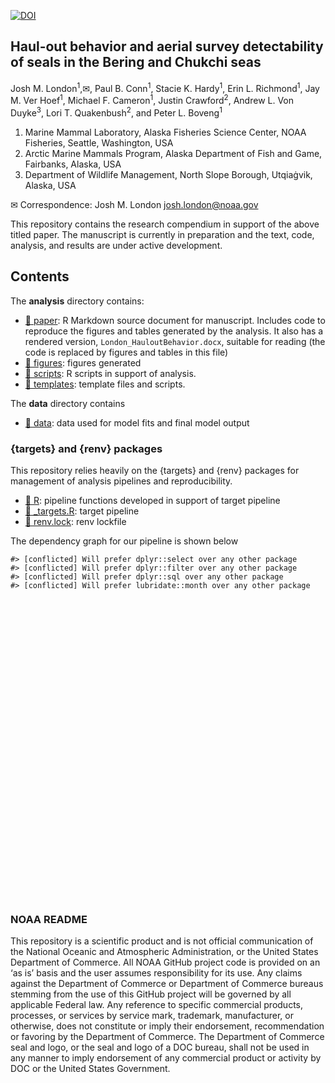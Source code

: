 
<!-- README.md is generated from README.Rmd. Please edit that file -->
<!-- badges: start -->

[![DOI](https://zenodo.org/badge/DOI/10.5281/zenodo.4638221.svg)](https://doi.org/10.5281/zenodo.4638221)
<!-- badges: end -->

## Haul-out behavior and aerial survey detectability of seals in the Bering and Chukchi seas

Josh M. London<sup>1</sup>,✉, Paul B. Conn<sup>1</sup>, Stacie K.
Hardy<sup>1</sup>, Erin L. Richmond<sup>1</sup>, Jay M. Ver
Hoef<sup>1</sup>, Michael F. Cameron<sup>1</sup>, Justin
Crawford<sup>2</sup>, Andrew L. Von Duyke<sup>3</sup>, Lori T.
Quakenbush<sup>2</sup>, and Peter L. Boveng<sup>1</sup>

1.  Marine Mammal Laboratory, Alaska Fisheries Science Center, NOAA
    Fisheries, Seattle, Washington, USA
2.  Arctic Marine Mammals Program, Alaska Department of Fish and Game,
    Fairbanks, Alaska, USA
3.  Department of Wildlife Management, North Slope Borough, Utqiaġvik,
    Alaska, USA

✉ Correspondence: Josh M. London <josh.london@noaa.gov>

This repository contains the research compendium in support of the above
titled paper. The manuscript is currently in preparation and the text,
code, analysis, and results are under active development.

## Contents

The **analysis** directory contains:

-   [:file_folder: paper](/analysis/paper): R Markdown source document
    for manuscript. Includes code to reproduce the figures and tables
    generated by the analysis. It also has a rendered version,
    `London_HauloutBehavior.docx`, suitable for reading (the code is
    replaced by figures and tables in this file)
-   [:file_folder: figures](/analysis/figures): figures generated
-   [:file_folder: scripts](/analysis/scripts): R scripts in support of
    analysis.
-   [:file_folder: templates](/analysis/templates): template files and
    scripts.

The **data** directory contains

-   [:file_folder: data](/data): data used for model fits and final
    model output

### {targets} and {renv} packages

This repository relies heavily on the {targets} and {renv} packages for
management of analysis pipelines and reproducibility.

-   [:file_folder: R](/R): pipeline functions developed in support of
    target pipeline
-   [:page_facing_up: \_targets.R](/_targets.R): target pipeline
-   [:page_facing_up: renv.lock](/renv.lock): renv lockfile

The dependency graph for our pipeline is shown below

    #> [conflicted] Will prefer dplyr::select over any other package
    #> [conflicted] Will prefer dplyr::filter over any other package
    #> [conflicted] Will prefer dplyr::sql over any other package
    #> [conflicted] Will prefer lubridate::month over any other package

<div id="htmlwidget-99968fc656865e03b956" style="width:672px;height:480px;" class="visNetwork html-widget"></div>
<script type="application/json" data-for="htmlwidget-99968fc656865e03b956">{"x":{"nodes":{"name":["bearded_newdata","spotted_newdata_year","adfg_timelines","adfg_deployments","ribbon_fit","spotted_fit","spotted_newdata","ribbon_newdata","model_data","spotted_model_data","ribbon_newdata_year","nsb_deployments","nsb_timelines","spotted_year_fit","grid","deploy_table","timeline_data","ribbon_model_data","source_data","ribbon_noagesex_fit","nsb_locations","ribbon_year_fit","spotted_noagesex_fit","adfg_locs_file1","analysis_data","bearded_model_data","adfg_deploy_file1","adfg_timelines_file1","adfg_locs_file2","adfg_deploy_file2","adfg_timelines_file2","adfg_locations","bearded_fit","locs_sf"],"type":["stem","stem","stem","stem","stem","stem","stem","stem","stem","stem","stem","stem","stem","stem","stem","stem","stem","stem","stem","stem","stem","stem","stem","stem","stem","stem","stem","stem","stem","stem","stem","stem","stem","stem"],"status":["none","none","none","none","none","none","none","none","none","none","none","none","none","none","none","none","none","none","none","none","none","none","none","none","none","none","none","none","none","none","none","none","none","none"],"seconds":[null,null,null,null,null,null,null,null,null,null,null,null,null,null,null,null,null,null,null,null,null,null,null,null,null,null,null,null,null,null,null,null,null,null],"bytes":[null,null,null,null,null,null,null,null,null,null,null,null,null,null,null,null,null,null,null,null,null,null,null,null,null,null,null,null,null,null,null,null,null,null],"branches":[null,null,null,null,null,null,null,null,null,null,null,null,null,null,null,null,null,null,null,null,null,null,null,null,null,null,null,null,null,null,null,null,null,null],"id":["bearded_newdata","spotted_newdata_year","adfg_timelines","adfg_deployments","ribbon_fit","spotted_fit","spotted_newdata","ribbon_newdata","model_data","spotted_model_data","ribbon_newdata_year","nsb_deployments","nsb_timelines","spotted_year_fit","grid","deploy_table","timeline_data","ribbon_model_data","source_data","ribbon_noagesex_fit","nsb_locations","ribbon_year_fit","spotted_noagesex_fit","adfg_locs_file1","analysis_data","bearded_model_data","adfg_deploy_file1","adfg_timelines_file1","adfg_locs_file2","adfg_deploy_file2","adfg_timelines_file2","adfg_locations","bearded_fit","locs_sf"],"label":["bearded_newdata","spotted_newdata_year","adfg_timelines","adfg_deployments","ribbon_fit","spotted_fit","spotted_newdata","ribbon_newdata","model_data","spotted_model_data","ribbon_newdata_year","nsb_deployments","nsb_timelines","spotted_year_fit","grid","deploy_table","timeline_data","ribbon_model_data","source_data","ribbon_noagesex_fit","nsb_locations","ribbon_year_fit","spotted_noagesex_fit","adfg_locs_file1","analysis_data","bearded_model_data","adfg_deploy_file1","adfg_timelines_file1","adfg_locs_file2","adfg_deploy_file2","adfg_timelines_file2","adfg_locations","bearded_fit","locs_sf"],"level":[10,10,3,2,9,9,10,10,7,8,10,1,2,9,7,7,4,8,5,9,2,9,9,1,6,8,1,1,1,1,1,3,9,4],"color":["#94a4ac","#94a4ac","#94a4ac","#94a4ac","#94a4ac","#94a4ac","#94a4ac","#94a4ac","#94a4ac","#94a4ac","#94a4ac","#94a4ac","#94a4ac","#94a4ac","#94a4ac","#94a4ac","#94a4ac","#94a4ac","#94a4ac","#94a4ac","#94a4ac","#94a4ac","#94a4ac","#94a4ac","#94a4ac","#94a4ac","#94a4ac","#94a4ac","#94a4ac","#94a4ac","#94a4ac","#94a4ac","#94a4ac","#94a4ac"],"shape":["dot","dot","dot","dot","dot","dot","dot","dot","dot","dot","dot","dot","dot","dot","dot","dot","dot","dot","dot","dot","dot","dot","dot","dot","dot","dot","dot","dot","dot","dot","dot","dot","dot","dot"]},"edges":{"from":["bearded_fit","spotted_year_fit","adfg_deployments","adfg_timelines_file1","adfg_timelines_file2","adfg_deploy_file1","adfg_deploy_file2","ribbon_model_data","spotted_model_data","spotted_fit","ribbon_fit","analysis_data","model_data","ribbon_year_fit","nsb_deployments","spotted_model_data","analysis_data","analysis_data","adfg_timelines","nsb_timelines","model_data","locs_sf","timeline_data","ribbon_model_data","nsb_deployments","ribbon_model_data","spotted_model_data","locs_sf","source_data","model_data","adfg_deployments","adfg_locs_file1","adfg_locs_file2","bearded_model_data","adfg_locations","nsb_locations"],"to":["bearded_newdata","spotted_newdata_year","adfg_timelines","adfg_timelines","adfg_timelines","adfg_deployments","adfg_deployments","ribbon_fit","spotted_fit","spotted_newdata","ribbon_newdata","model_data","spotted_model_data","ribbon_newdata_year","nsb_timelines","spotted_year_fit","grid","deploy_table","timeline_data","timeline_data","ribbon_model_data","source_data","source_data","ribbon_noagesex_fit","nsb_locations","ribbon_year_fit","spotted_noagesex_fit","analysis_data","analysis_data","bearded_model_data","adfg_locations","adfg_locations","adfg_locations","bearded_fit","locs_sf","locs_sf"],"arrows":["to","to","to","to","to","to","to","to","to","to","to","to","to","to","to","to","to","to","to","to","to","to","to","to","to","to","to","to","to","to","to","to","to","to","to","to"]},"nodesToDataframe":true,"edgesToDataframe":true,"options":{"width":"100%","height":"100%","nodes":{"shape":"dot","physics":false},"manipulation":{"enabled":false},"edges":{"smooth":{"type":"cubicBezier","forceDirection":"horizontal"}},"physics":{"stabilization":false},"layout":{"hierarchical":{"enabled":true,"direction":"LR"}}},"groups":null,"width":null,"height":null,"idselection":{"enabled":false,"style":"width: 150px; height: 26px","useLabels":true,"main":"Select by id"},"byselection":{"enabled":false,"style":"width: 150px; height: 26px","multiple":false,"hideColor":"rgba(200,200,200,0.5)","highlight":false},"main":{"text":"","style":"font-family:Georgia, Times New Roman, Times, serif;font-weight:bold;font-size:20px;text-align:center;"},"submain":null,"footer":null,"background":"rgba(0, 0, 0, 0)","highlight":{"enabled":true,"hoverNearest":false,"degree":{"from":1,"to":1},"algorithm":"hierarchical","hideColor":"rgba(200,200,200,0.5)","labelOnly":true},"collapse":{"enabled":true,"fit":false,"resetHighlight":true,"clusterOptions":null,"keepCoord":true,"labelSuffix":"(cluster)"},"legend":{"width":0.2,"useGroups":false,"position":"right","ncol":1,"stepX":100,"stepY":100,"zoom":true,"nodes":{"label":["Stem"],"shape":["dot"],"color":["#899DA4"]},"nodesToDataframe":true}},"evals":[],"jsHooks":[]}</script>

### NOAA README

This repository is a scientific product and is not official
communication of the National Oceanic and Atmospheric Administration, or
the United States Department of Commerce. All NOAA GitHub project code
is provided on an ‘as is’ basis and the user assumes responsibility for
its use. Any claims against the Department of Commerce or Department of
Commerce bureaus stemming from the use of this GitHub project will be
governed by all applicable Federal law. Any reference to specific
commercial products, processes, or services by service mark, trademark,
manufacturer, or otherwise, does not constitute or imply their
endorsement, recommendation or favoring by the Department of Commerce.
The Department of Commerce seal and logo, or the seal and logo of a DOC
bureau, shall not be used in any manner to imply endorsement of any
commercial product or activity by DOC or the United States Government.
